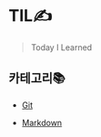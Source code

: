 # TIL✍️

> Today I Learned



## 카테고리📚

- [Git](./git/git_README.md)

- [Markdown](./markdown/markdown_README.md)

  